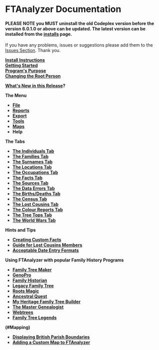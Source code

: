 FTAnalyzer Documentation
========================

#### PLEASE NOTE you MUST uninstall the old Codeplex version before the version 6.0.1.0 or above can be updated. The latest version can be installed from the [installs](http://www.ftanalyzer.com/install) page.

If you have any problems, issues or suggestions please add them to the [Issues Section](https://github.com/ShammyLevva/FTAnalyzer/issues). Thank you.

**[Install Instructions](Install%20Instructions)**  
**[Getting Started](Getting%20Started)**  
**[Program's Purpose](Program%27s%20Purpose)**  
**[Changing the Root Person](The%20Individuals%20Tab)**

**[What's New in this Release](What%27s%20New%20in%20this%20Release%3f)?**

**The Menu[](#the-menu)**

*   **[File](File)**
*   **[Reports](reports)**
*   **[Export](Export)**
*   **[Tools](Tools)**
*   **[Maps](Maps)**
*   **Help**

**The Tabs[](#the-tabs)**

*   **[The Individuals Tab](The%20Individuals%20Tab)**
*   **[The Families Tab](The%20Families%20Tab)**
*   **[The Surnames Tab](Surnames)**
*   **[The Locations Tab](The%20Locations%20Tab)**
*   **[The Occupations Tab](The%20Occupations%20Tab)**
*   **[The Facts Tab](The%20Facts%20Tab)**
*   **[The Sources Tab](The%20Sources%20Tab)**
*   **[The Data Errors Tab](The%20Data%20Errors%20Tab)**
*   **[The Births/Deaths Tab](The%20Loose%20Deaths%20Tab)**
*   **[The Census Tab](The%20Census%20Tab)**
*   **[The Lost Cousins Tab](The%20Lost%20Cousins%20Tab)**
*   **[The Colour Reports Tab](Search%20Summaries%20Tab)**
*   **[The Tree Tops Tab](The%20Tree%20Tops%20Tab)**
*   **[The World Wars Tab](The%20War%20Dead%20Tab)**

**Hints and Tips[](#hints-and-tips)**

*   **[Creating Custom Facts](Creating%20Custom%20Facts)**
*   **[Guide for Lost Cousins Members](Guide%20for%20Lost%20Cousins%20Members)**
*   **[Acceptable Date Entry Formats](Acceptable%20Date%20Entry%20Formats)**

**Using FTAnalyzer with popular Family History Programs[](#using-ftnalyzer-with-popular-family-history-programs)**

*   **[Family Tree Maker](Family%20Tree%20Maker)**
*   **[GenoPro](GenoPro)**
*   **[Family Historian](Family%20Historian)**
*   **[Legacy Family Tree](Legacy%20Family%20Tree)**
*   **[Roots Magic](Roots%20Magic)**
*   **[Ancestral Quest](Ancestral%20Quest)**
*   **[My Heritage Family Tree Builder](My%20Heritage%20Family%20Tree%20Builder)**
*   **[The Master Genealogist](The%20Master%20Genealogist)**
*   **[Webtrees](webtrees)**
*   **[Family Tree Legends](Family%20Tree%20Legends)**

**(#Mapping)**

*   [**Displaying British Parish Boundaries**](Displaying%20England%20and%20Wales%20Parish%20Boundaries)
*   [**Adding a Custom Map to FTAnalyzer**](Adding%20Custom%20Maps)
